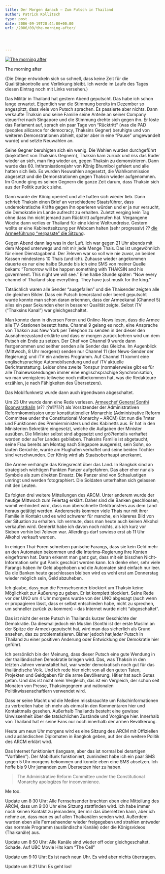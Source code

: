 ```yaml
---
title: Der Morgen danach – Zum Putsch in Thailand
author: Patrick Kollitsch
type: post
date: 2006-09-19T20:44:00+00:00
url: /2006/09/the-morning-after/




---
```

<div class="flickr">
  <a href="http://www.flickr.com/photos/schreibblogade/247872022/" title="The morning after"><img src="//static.flickr.com/80/247872022_237eb1dc9a.jpg" alt="The morning after" /></a></p> 
  
  <p>
    The morning after
  </p>
</div>

(Die Dinge entwickeln sich so schnell, dass keine Zeit f&uuml;r die Qualit&auml;tskontrolle und Verlinkung bleibt. Ich werde im Laufe des Tages diesen Eintrag noch mit Links versehen.)

Das Milit&auml;r in Thailand hat gestern Abend geputscht. Das habe ich schon lange erwartet. Eigentlich war die Stimmung bereits im Dezember so angespitzt, dass viele von Putsch sprachen. Es passierte aber nichts. Dann verkaufte Thaksin und seine Familie seine Anteile an seiner Company steuerfrei nach Singapore und die Stimmung drehte sich gegen ihn. Er l&ouml;ste das Parlament auf, sprach ein paar Tage von &#8220;R&uuml;cktritt&#8221; (was die <span class="caps">PAD</span> (peoples allicance for democracy, Thaksins Gegner) beruhigte und von weiteren Demonstrationen abhielt, sp&auml;ter aber in eine &#8220;Pause&#8221; umgewandelt wurde) und setzte Neuwahlen an. 

Seine Gegner beruhigten sich ein wenig. Die Wahlen wurden durchgef&uuml;hrt (boykottiert von Thaksins Gegnern), Thaksin kam zur&uuml;ck und riss das Ruder wieder an sich, man fing wieder an, gegen Thaksin zu demonstrieren. Dann wurde das 60. Inthronisationsjahr von K&ouml;nig Bhumibol gefeiert und alle hatten sich lieb. Es wurden Neuwahlen angesetzt, die Wahlkommission abgesetzt und die Demonstrationen gegen Thaksin wieder aufgenommen. Im Grunde ging es seinen Gegnern die ganze Zeit darum, dass Thaksin sich aus der Politik zur&uuml;ck ziehe. 

Dann wurde der K&ouml;nig operiert und alle hatten sich wieder lieb. Dann schrieb Thaksin einen Brief an verschiedene Staatsf&uuml;hrer, dass undemokratische Kr&auml;fte gegen ihn operieren w&uuml;rden und er ja nur versucht, die Demokratie im Lande aufrecht zu erhalten. Zuletzt verging kein Tag ohne dass ihn nicht jemand zum R&uuml;cktritt aufgerufen hat. Vergangene Woche dann verlies er Thailand f&uuml;r eine kleine Weltrundreise. Gestern wollte er eine Kabinettssitzung per Webcam halten (sehr progressiv) ?? [die Armeef&uuml;hrung &#8220;verpasste&#8221; die Sitzung][1]. 

Gegen Abend dann lag was in der Luft. Ich war gegen 21 Uhr abends mit dem Moped unterwegs und mit mir jede Menge Thais. Das ist ungew&ouml;hnlich f&uuml;r einen Dienstagabend. Der 7eleven war so voll wie nie zuvor, an beiden Kassen mindestens 10 Thais (und ich). Zuhause wieder angekommen dauerte es nur eine halbe Stunde bis ich eine <span class="caps">SMS</span> von meiner Quelle bekam: &#8220;Tomorrow will be happen something with <span class="caps">THAKSIN</span> and his government. This night we will see.&#8221; Eine halbe Stunde sp&auml;ter: &#8220;Now every channel of Thailand stop everything. They have just musik for the king.&#8221;

Tats&auml;chlich waren alle Sender &#8220;ausgefallen&#8221; und die Thaisender zeigten alle die gleichen Bilder. Dass ein Putsch bevorstand oder bereit geputscht wurde konnte man schon daran erkennen, dass der Armeekanal (Channel 5) alles ein paar Sekunden eher in besserer Qualit&auml;t zeigte. Selbst iTV (&#8220;Thaksins Kanal&#8221;) war gleichgeschaltet. 

Man konnte dann in diversen Foren und Online-News lesen, dass die Armee alle TV-Stationen besetzt hatte. Channel 9 gelang es noch, eine Ansprache von Thaksin aus New York per Telephon zu senden in der dieser den Ausnahmezustand erkl&auml;rte und dass er morgen zur&uuml;ck kehren wird um dem Putsch ein Ende zu setzen. Der Chef von Channel 9 wurde dann festgenommen und seither senden alle Sender das Gleiche. Im Augenblick (Mittwoch, 8 Uhr morgens) senden nur Channel 11 (der News-Sender der Regierung) und iTV ein anderes Programm. Auf Channel 11 kommt eine englischsprachige Automobilsendung und auf iTV aktuelle Berichterstattung. Leider ohne zweite Tonspur (normalerweise gibt es f&uuml;r alle Thainewssendungen immer eine englischsprachige Synchronisation, wo man wenigstens teilweise noch mitbekommen hat, was die Redakteure erz&auml;hlen, je nach F&auml;higkeiten des &Uuml;bersetzers).

Das Mobilfunknetz wurde dann auch irgendwann abgeschaltet. 

Um 23 Uhr wurde dann eine Rede verlesen. [Armeechef General Sonthi Boonyaratkalin][2] (ส??ิ ?ุ?ยรั??ลิ?) als Vorsitzender der Administrativen Reformkommission unter konstitutioneller Monarchie (Administrative Reform Committee under the Constitutional Monarchy &#8211; <span class="caps">ARCM</span>) übt nun die ?mter und Funktionen des Premierministers und des Kabinetts aus. Er hat in den Ministerien Sekretäre eingesetzt, welche die Aufgaben der Minister ausüben. Die Minister selbst sind abgesetzt und grö?tenteils verhaftet worden oder au?er Landes geblieben. Thaksins Familie ist abgetaucht, seine Frau bereits am Montag nach Singapore ausgereist, sein Sohn, so lauten Ger&uuml;chte, wurde am Flughafen verhaftet und seine beiden T&ouml;chter sind verschwunden. Der K&ouml;nig wird als Staatsoberhaupt anerkannt.

Die Armee verh&auml;ngte das Kriegsrecht &uuml;ber das Land. In Bangkok sind an strategisch wichtigen Punkten Panzer aufgefahren. Das aber eher nur als Symbole als zum direkten Einsatz. Die Panzer sind von Schaulustigen umringt und werden fotographiert. Die Soldaten unterhalten sich gelassen mit den Leuten.

Es folgten drei weitere Mitteilungen des <span class="caps">ARCM</span>. Unter anderem wurde der heutige Mittwoch zum Feiertag erkl&auml;rt. Daher sind die Banken geschlossen, womit verhindert wird, dass nun &uuml;berschnelle Geldtransfers aus dem Land heraus get&auml;tigt werden. Andererseits kommen viele Thais nur mit ihrer Familie in Kontakt und es wird schwerer f&uuml;r manche, ein klareres Bild von der Situation zu erhalten. Ich vermute, dass man heute auch keinen Alkohol verkaufen wird. Gemerkt habe ich davon noch nichts, als ich kurz vor Sieben vorhin bei 7eleven war. Allerdings darf sowieso erst ab 11 Uhr Alkohol verkauft werden.

In einigen Thai-Foren schreiben panische Farangs, dass sie kein Geld mehr an den Automaten bekommen und die Interims-Regierung ihre Konten eingefroren hat. Daran erkennt man ganz gut, dass mit ein bisschen Nicht-Information sehr gut Panik gesch&uuml;rt werden kann. Ich denke eher, sehr viele Farangs haben ihr Geld abgehoben und die Automaten sind einfach nur leer. Da die Banken heute geschlossen bleiben wird es wohl erst am Donnerstag wieder m&ouml;glich sein, Geld abzuheben.

Ich glaube, dass man die Fernsehsender blockiert um Thaksin keine M&ouml;glichkeit zur &Auml;u&szlig;erung zu geben. Er ist komplett blockiert. Seine Rede vor der <span class="caps">UNO</span> um 4 Uhr morgens wurde von der <span class="caps">UNO</span> abgesagt (auch wenn er propagieren l&auml;sst, dass er selbst entschieden habe, nicht zu sprechen, um schneller zur&uuml;ck zu kommen) &#8211; das Internet wurde nicht &#8220;abgeschaltet&#8221;. 

Das ist nicht der erste Putsch in Thailands kurzer Geschichte der Demokratie. Da diesmal jedoch ein Muslim (Sonthi ist der erste Muslim an der Spitze der Armee) geputscht hat, wird man das sicherlich als Grund ansehen, das zu problematisieren. Bisher jedoch hat _jeder_ Putsch in Thailand zu einer positiven &Auml;nderung oder Entwicklung der Demokratie hier gef&uuml;hrt. 

Ich pers&ouml;nlich bin der Meinung, dass dieser Putsch eine gute Wendung in der thail&auml;ndischen Demokratie bringen wird. Das, was Thaksin in den letzten Jahren veranstaltet hat, war weder demokratisch noch gut f&uuml;r das thail&auml;ndische Volk. Und ich rede hier nicht von all den guten Taten, Projekten und Geldgaben f&uuml;r die arme Bev&ouml;lkerung. Hitler hat auch Gutes getan. Und das ist nicht mein Vergleich, das ist ein Vergleich, der schon seit Monaten von Presse, Thaksingegnern und nationalen Politikwissenschaftlern verwendet wird. 

Dass er seine Macht und die Medien missbrauchte um Falschinformationen zu verbreiten habe ich mehr als einmal in den Kommentaren hier und Kontaktmails gesehen. Au&szlig;erhalb Thailands besteht eine gewisse Unwissenheit &uuml;ber die tats&auml;chlichen Zust&auml;nde und Vorg&auml;nge hier. Innerhalb von Thailand hat er seine Fans nur noch innerhalb der armen Bev&ouml;lkerung. 

Heute um neun Uhr morgens wird es eine Sitzung des <span class="caps">ARCM</span> mit Offiziellen und ausl&auml;ndischen Diplomaten in Bangkok geben, auf der die weitere Politik des <span class="caps">ARCM</span> erkl&auml;rt wird.

Das Internet funktioniert (langsam, aber das ist normal bei derartigen &#8220;Vorf&auml;llen&#8221;). Der Mobilfunk funktioniert, zumindest habe ich ein paar <span class="caps">SMS</span> gegen 5 Uhr morgens bekommen und konnte eben eine <span class="caps">SMS</span> absetzen. Ich hoffe bis 9 Uhr jemanden zum &Uuml;bersetzen hier zu haben.

> The Administrative Reform Committee under the Constitutional Monarchy apologizes for inconvenience.

Me too.

Update um 8:30 Uhr: Alle Fernsehsender brachten eben eine Mitteilung des <span class="caps">ARCM</span>, dass um 9:00 Uhr eine Sitzung stattfinden wird. Ich habe immer noch keinen Kontakt zu jemandem, der mir das &uuml;bersetzen kann, aber ich nehme an, dass man es auf allen Thaikan&auml;len senden wird. Au&szlig;erdem wurden eben alle Fernsehsender wieder freigegeben und strahlen entweder das normale Programm (ausl&auml;ndische Kan&auml;le) oder die K&ouml;nigsvideos (Thaikan&auml;le) aus. 

Update um 8:50 Uhr: Alle Kan&auml;le sind wieder off oder gleichgeschaltet. Schade. Auf <span class="caps">UBC</span> Movie Hits kam &#8220;The Cell&#8221;

Update um 9:10 Uhr: Es ist nach neun Uhr. Es wird aber nichts &uuml;bertragen.

Update um 9:21 Uhr: Es geht los!

 [1]: http://www.bangkokpost.com/News/20Sep2006_news02.php
 [2]: http://en.wikipedia.org/wiki/Sonthi_Boonyaratglin